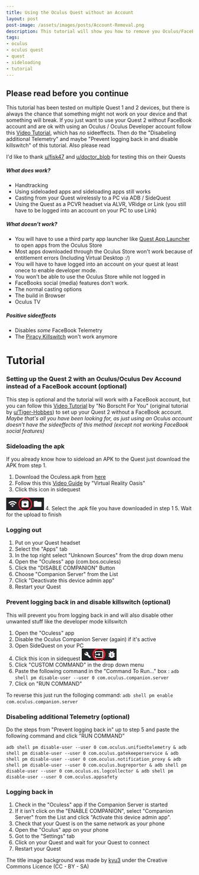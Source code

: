 ```yaml
---
title: Using the Oculus Quest without an Account
layout: post
post-image: /assets/images/posts/Account-Removal.png
description: This tutorial will show you how to remove you Oculus/FaceBook account from your quest
tags:
- oculus
- oculus quest
- quest
- sideloading
- tutorial
---
```


## Please read before you continue
This tutorial has been tested on multiple Quest 1 and 2 devices, but there is always the chance that something might not work on your device and that something will break. If you just want to use your Quest 2 without FaceBook account and are ok with using an Oculus / Oculus Developer account follow this [Video Tutorial](https://www.youtube.com/watch?v=5cyijb7CJZU), which has *no* sideeffects. Then do the "Disabeling additional Telemetry" and maybe "Prevent logging back in and disable killswitch" of this tutorial. Also please read 

I'd like to thank [u/fisk47](https://www.reddit.com/user/fisk47) and [u/doctor_blob](https://www.reddit.com/user/doctor_blob) for testing this on their Quests

##### What does work?
- Handtracking
- Using sideloaded apps and sideloading apps still works
- Casting from your Quest wirelessly to a PC via ADB / SideQuest
- Using the Quest as a PCVR headset via ALVR, VRidge or Link (you still have to be logged into an account on your PC to use Link)

##### What doesn't work?
- You will have to use a third party app launcher like [Quest App Launcher](https://github.com/tverona1/QuestAppLauncher) to open apps from the Oculus Store
- Most apps downloaded through the Oculus Store won't work because of entitlement errors (Including Virtual Desktop :/)
- You will have to have logged into an account on your quest at least onece to enable developer mode.
- You won't be able to use the Oculus Store while not logged in
- FaceBooks social (media) features don't work.
- The normal casting options
- The build in Browser
- Oculus TV

##### Positive sideeffects
- Disables *some* FaceBook Telemetry
- The [Piracy Killswitch](https://www.reddit.com/r/OculusQuest/comments/dnuxfs/just_a_heads_up_that_the_latest_quest_90_update/) won't work anymore


# Tutorial
### Setting up the Quest 2 with an Oculus/Oculus Dev Accound instead of a FaceBook account (optional)
This step is optional and the tutorial will work with a FaceBook account, but you can follow this [Video Tutorial](https://www.youtube.com/watch?v=5cyijb7CJZU) by "No Borscht For You" (original tutorial by [u/Tiger-Hobbes](https://www.reddit.com/r/OculusQuest/comments/jd6cfi/the_quest_2_has_allegedly_successfully_been_rooted/g9617l2?utm_source=share&utm_medium=web2x&context=3)) to set up your Quest 2 without a FaceBook account. 
*Maybe that's all you have been looking for, as just using an Oculus account doesn't have the sideeffects of this method (except not working FaceBook social features)*

### Sideloading the apk
If you already know how to sideload an APK to the Quest just download the APK from step 1.
1. Download the Oculess.apk from [here](https://github.com/basti564/Oculess/releases)
2. Follow this this [Video Guide](https://youtu.be/RoIXxIfRNTw?t=125) by "Virtual Reality Oasis"
3. Click this icon in sidequest 

![Install APK from folder](/assets/images/posts/install.PNG)
4. Select the .apk file you have downloaded in step 1
5. Wait for the upload to finish

### Logging out
1. Put on your Quest headset
2. Select the "Apps" tab
3. In the top right select "Unknown Sources" from the drop down menu
4. Open the "Oculess" app (com.bos.oculess)
5. Click the "DISABLE COMPANION" Button
6. Choose "Companion Server" from the List
7. Click "Deactivate this device admin app" 
8. Restart your Quest

### Prevent logging back in and disable killswitch (optional)
This will prevent you from logging back in and will also disable other unwanted stuff like the developer mode killswitch
1. Open the "Oculess" app
2. Disable the Oculus Companion Server (again) if it's active
3. Open SideQuest on your PC
4. Click this icon in sidequest
![Run ADB commands](/assets/images/posts/run.PNG)
5. Click "CUSTOM COMMAND" in the drop down menu
6. Paste the following command in the "Command To Run..." box :
``` adb shell pm disable-user --user 0 com.oculus.companion.server ```
7. Click on "RUN COMMAND"

To reverse this just run the folloging command:
``` adb shell pm enable com.oculus.companion.server ```


### Disabeling additional Telemetry (optional)
Do the steps from "Prevent logging back in" up to step 5 and paste the following command and click "RUN COMMAND"
```
adb shell pm disable-user --user 0 com.oculus.unifiedtelemetry & adb shell pm disable-user --user 0 com.oculus.gatekeeperservice & adb shell pm disable-user --user 0 com.oculus.notification_proxy & adb shell pm disable-user --user 0 com.oculus.bugreporter & adb shell pm disable-user --user 0 com.oculus.os.logcollector & adb shell pm disable-user --user 0 com.oculus.appsafety
```

### Logging back in
1. Check in the "Oculess" app if the Companion Server is started
2. If it isn't click on the "ENABLE COMPANION", select "Companion Server" from the List and click "Activate this device admin app".
3. Check that your Quest is on the same network as your phone
4. Open the "Oculus" app on your phone
5. Got to the "Settings" tab
6. Click on your Quest and wait for your Quest to connect
7. Restart your Quest


The title image background was made by [kyu3](https://kyu3.blog.jp/profile.html) under the Creative Commons Licence (CC - BY - SA)